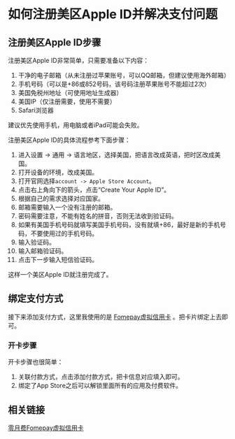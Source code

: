 # 如何注册美区Apple ID并解决支付问题

## 注册美区Apple ID步骤

注册美区Apple ID非常简单，只需要准备以下内容：

1. 干净的电子邮箱（从未注册过苹果账号，可以QQ邮箱，但建议使用海外邮箱）
2. 手机号码（可以是+86或852号码，该号码注册苹果账号不能超过2次）
3. 美国免税州地址（可使用地址生成器）
4. 美国IP（仅注册需要，使用不需要）
5. Safari浏览器

建议优先使用手机，用电脑或者iPad可能会失败。

注册美区Apple ID的具体流程参考下面步骤：

1. 进入设置 -> 通用 -> 语言地区，选择美国，把语言改成英语，把时区改成美国。
2. 打开设备的环境，改成美国。
3. 打开官网选择`account -> Apple Store Account`。
4. 点击右上角向下的箭头，点击“Create Your Apple ID”。
5. 根据自己的需求选择对应国家。
6. 邮箱需要输入一个没有注册的邮箱。
7. 密码需要注意，不能有姓名的拼音，否则无法收到验证码。
8. 如果有美国手机号码就填写美国手机号码，没有就填+86，最好是新的手机号码，不要使用过的手机号码。
9. 输入验证码。
10. 输入邮箱验证码。
11. 点击下一步输入短信验证码。

这样一个美区Apple ID就注册完成了。

## 绑定支付方式

接下来添加支付方式，这里我使用的是 [Fomepay虚拟信用卡](https://gpt.fomepay.com/#/pages/login/index?d=Q3DD80) 。把卡片绑定上去即可。

### 开卡步骤

开卡步骤也很简单：

1. 关联付款方式，点击添加付款方式，把卡信息对应填入即可。
2. 绑定了App Store之后可以解锁里面所有的应用及付费软件。

## 相关链接

[零月费Fomepay虚拟信用卡](https://gpt.fomepay.com/#/pages/login/index?d=Q3DD80)
